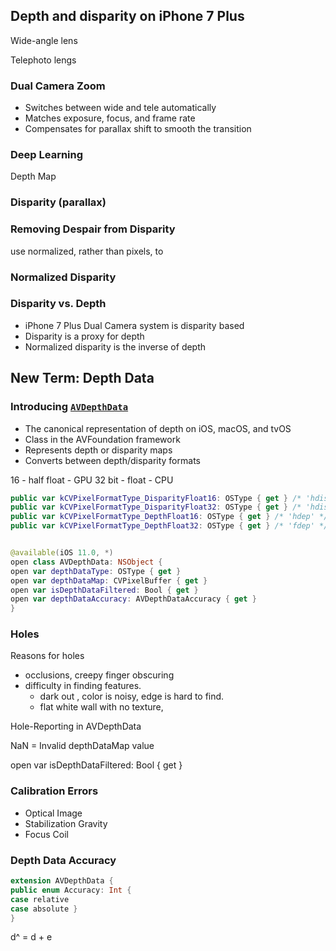 
## Depth and disparity on iPhone 7 Plus

Wide-angle lens

Telephoto lengs

### Dual Camera Zoom

* Switches between wide and tele automatically
* Matches exposure, focus, and frame rate
* Compensates for parallax shift to smooth the transition


### Deep Learning

Depth Map

### Disparity (parallax)

### Removing Despair from Disparity


use normalized, rather than pixels, to

### Normalized Disparity

### Disparity vs. Depth

* iPhone 7 Plus Dual Camera system is disparity based
* Disparity is a proxy for depth
* Normalized disparity is the inverse of depth


## New Term: Depth Data

### Introducing [`AVDepthData`](https://developer.apple.com/documentation/avfoundation/avdepthdata)

* The canonical representation of depth on iOS, macOS, and tvOS
* Class in the AVFoundation framework
* Represents depth or disparity maps
* Converts between depth/disparity formats


16 - half float - GPU
32 bit - float - CPU

```swift
public var kCVPixelFormatType_DisparityFloat16: OSType { get } /* 'hdis' */
public var kCVPixelFormatType_DisparityFloat32: OSType { get } /* 'hdis' */
public var kCVPixelFormatType_DepthFloat16: OSType { get } /* 'hdep' */
public var kCVPixelFormatType_DepthFloat32: OSType { get } /* 'fdep' */


@available(iOS 11.0, *)
open class AVDepthData: NSObject {
open var depthDataType: OSType { get }
open var depthDataMap: CVPixelBuffer { get }
open var isDepthDataFiltered: Bool { get }
open var depthDataAccuracy: AVDepthDataAccuracy { get }
}

```

### Holes

Reasons for holes

* occlusions, creepy finger obscuring
* difficulty in finding features.
  * dark out , color is noisy, edge is hard to find.
  * flat white wall with no texture,

Hole-Reporting in AVDepthData


NaN = Invalid depthDataMap value

open var isDepthDataFiltered: Bool { get }


### Calibration Errors

* Optical Image
* Stabilization Gravity
* Focus Coil


### Depth Data Accuracy
```swift
extension AVDepthData {
public enum Accuracy: Int {
case relative
case absolute }
}
```

d^  = d + e
